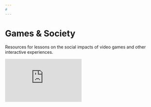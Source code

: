 ```yaml
---
#
---
```

# Games & Society

Resources for lessons on the social impacts of video games and other interactive experiences.

<div style="max-width:50%"><div style="position:relative;height:0;padding-bottom:56.25%"><iframe src="https://embed.ted.com/talks/herman_narula_the_transformative_power_of_video_games" width="50%" max-height="480" style="position:absolute;left:0;top:0;width:100%;height:100%" frameborder="0" scrolling="no" allowfullscreen></iframe></div></div>
